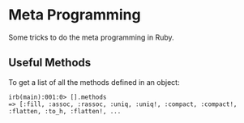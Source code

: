 # Meta Programming

Some tricks to do the meta programming in Ruby.

## Useful Methods

To get a list of all the methods defined in an object:

  ```console
irb(main):001:0> [].methods
=> [:fill, :assoc, :rassoc, :uniq, :uniq!, :compact, :compact!, :flatten, :to_h, :flatten!, ...
  ```
